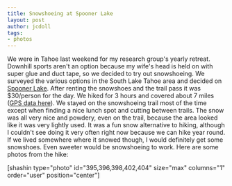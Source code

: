 ```yaml
---
title: Snowshoeing at Spooner Lake
layout: post
author: jcdoll
tags:
- photos
---
```


We were in Tahoe last weekend for my research group's yearly retreat. Downhill sports aren't an option because my wife's head is held on with super glue and duct tape, so we decided to try out snowshoeing. We surveyed the various options in the South Lake Tahoe area and decided on [Spooner Lake](http://www.spoonerlake.com/). After renting the snowshoes and the trail pass it was $30/person for the day. We hiked for 3 hours and covered about 7 miles ([GPS data here](http://maps.google.com/maps/ms?ie=UTF8&hl=en&t=p&msa=0&msid=101128546419637614228.000482980aa028246e4ab&ll=39.115211,-119.909034&spn=0.026771,0.055747&z=15)). We stayed on the snowshoeing trail most of the time except when finding a nice lunch spot and cutting between trails. The snow was all very nice and powdery, even on the trail, because the area looked like it was very lightly used. It was a fun snow alternative to hiking, although I couldn't see doing it very often right now because we can hike year round. If we lived somewhere where it snowed though, I would definitely get some snowshoes. Even sweeter would be snowshoeing to work. Here are some photos from the hike:

[shashin type="photo" id="395,396,398,402,404" size="max" columns="1" order="user" position="center"]
